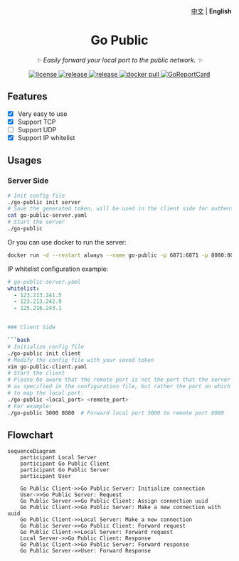 <p align="right">
   <a href="README.md">中文</a> | <strong>English</strong>
</p>

<div align="center">

# Go Public

_✨ Easily forward your local port to the public network. ✨_

</div>

<p align="center">
  <a href="https://raw.githubusercontent.com/songquanpeng/go-public/master/LICENSE">
    <img src="https://img.shields.io/github/license/songquanpeng/go-public?color=brightgreen" alt="license">
  </a>
  <a href="https://github.com/songquanpeng/go-public/releases/latest">
    <img src="https://img.shields.io/github/v/release/songquanpeng/go-public?color=brightgreen&include_prereleases" alt="release">
  </a>
  <a href="https://github.com/songquanpeng/go-public/releases/latest">
    <img src="https://img.shields.io/github/downloads/songquanpeng/go-public/total?color=brightgreen&include_prereleases" alt="release">
  </a>
  <a href="https://hub.docker.com/repository/docker/justsong/go-public">
    <img src="https://img.shields.io/docker/pulls/justsong/go-public?color=brightgreen" alt="docker pull">
  </a>
  <a href="https://goreportcard.com/report/github.com/songquanpeng/go-public">
  <img src="https://goreportcard.com/badge/github.com/songquanpeng/go-public" alt="GoReportCard">
  </a>
</p>

## Features
+ [x] Very easy to use
+ [x] Support TCP
+ [ ] Support UDP
+ [x] Support IP whitelist

## Usages

### Server Side

```bash
# Init config file
./go-public init server
# Save the generated token, will be used in the client side for authentication
cat go-public-server.yaml
# Start the server
./go-public
```

Or you can use docker to run the server:
```bash
docker run -d --restart always --name go-public -p 6871:6871 -p 8080:8080 -v /home/ubuntu/data/go-public:/app justsong/go-public
```

IP whitelist configuration example:
```yaml
# go-public-server.yaml
whitelist:
  - 123.213.241.5
  - 123.213.242.9
  - 125.216.243.1
```

```bash

### Client Side

```bash
# Initialize config file
./go-public init client
# Modify the config file with your saved token
vim go-public-client.yaml
# Start the client
# Please be aware that the remote port is not the port that the server listens on 
# as specified in the configuration file, but rather the port on which you want 
# to map the local port.
./go-public <local_port> <remote_port>
# For example:
./go-public 3000 8080  # Forward local port 3000 to remote port 8080
```

## Flowchart

```mermaid
sequenceDiagram
    participant Local Server
    participant Go Public Client
    participant Go Public Server
    participant User
    
    Go Public Client->>Go Public Server: Initialize connection
    User->>Go Public Server: Request
    Go Public Server->>Go Public Client: Assign connection uuid
    Go Public Client->>Go Public Server: Make a new connection with uuid
    Go Public Client->>Local Server: Make a new connection
    Go Public Server->>Go Public Client: Forward request
    Go Public Client->>Local Server: Forward request
    Local Server->>Go Public Client: Response
    Go Public Client->>Go Public Server: Forward response
    Go Public Server->>User: Forward Response
```
